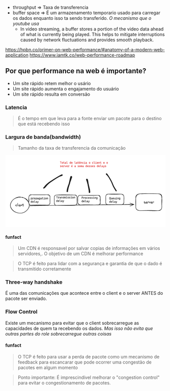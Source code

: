 * throughput => Taxa de transferencia
* buffer space => É um armazenamento temporario usado para carregar os dados enquanto isso ta sendo transferido. *O mecanismo que o youtube usa*
	* In video streaming, a buffer stores a portion of the video data ahead of what is currently being played. This helps to mitigate interruptions caused by network fluctuations and provides smooth playback.

https://hpbn.co/primer-on-web-performance/#anatomy-of-a-modern-web-application
https://www.iamtk.co/web-performance-roadmap


## Por que performance na web é importante?

* Um site rápido retem melhor o usário
* Um site rápido aumenta o engajamento do usuário
* Um site rápido resulta em conversão

### Latencia
> É o tempo em que leva para a fonte enviar um pacote para o destino que está recebendo isso
### Largura de banda(bandwidth)
> Tamanho da taxa de transferencia da comunicação

![](Screenshot%202024-07-31%20at%2023.11.11.png)

#### funfact
> Um CDN é responsavel por salvar copias de informações em vários servidores,. O objetivo de um CDN é melhorar performance

> O TCP é feito para lidar com a segurança e garantia de que o dado é transmitido corretamente


### Three-way handshake 
É uma das comunicações  que acontece entre o client e o server ANTES do pacote ser enviado.

### Flow Control
Existe um mecanismo para evitar que o client sobrecarregue as capacidades de quem ta recebendo os dados. *Mas isso não evita que outras partes do role sobrecarregue outras coisas*

#### funfact
> O TCP é feito para usar a perda de pacote como um mecanismo de feedback para escancarar que pode ocorrer uma congestão de pacotes em algum momento

> Ponto importante: É imprescindível melhorar o "congestion control" para evitar o congestionamento de pacotes.